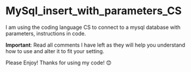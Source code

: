 # MySql_insert_with_parameters_CS
I am using the coding language CS to connect to a mysql database with parameters, instructions in code.

**Important**: Read all comments I have left as they will help you understand how to use and alter it to fit your setting.

Please Enjoy!
Thanks for using my code! 😊
